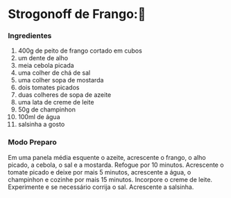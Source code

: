 # Strogonoff de Frango:🐔

### Ingredientes

1. 400g de peito de frango cortado em cubos
2. um dente de alho
3. meia cebola picada
4. uma colher de chá de sal
5. uma colher sopa de mostarda
6. dois tomates picados
7. duas colheres de sopa de azeite
8. uma lata de creme de leite
9. 50g de champinhon
10. 100ml de água
11. salsinha a gosto

### Modo Preparo

Em uma panela média esquente o azeite, acrescente o frango,
 o alho picado, a cebola, o sal e a mostarda.
Refogue por 10 minutos. Acrescente o tomate picado e deixe 
por mais 5 minutos, acrescente a água, o champinhon e cozinhe 
por mais 15 minutos. Incorpore o creme de leite. 
Experimente e se necessário corrija o sal. Acrescente a salsinha.
